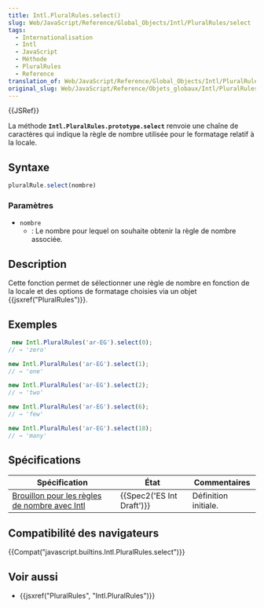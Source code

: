 ```yaml
---
title: Intl.PluralRules.select()
slug: Web/JavaScript/Reference/Global_Objects/Intl/PluralRules/select
tags:
  - Internationalisation
  - Intl
  - JavaScript
  - Méthode
  - PluralRules
  - Reference
translation_of: Web/JavaScript/Reference/Global_Objects/Intl/PluralRules/select
original_slug: Web/JavaScript/Reference/Objets_globaux/Intl/PluralRules/select
---
```


{{JSRef}}

La méthode **`Intl.PluralRules.prototype.select`** renvoie une chaîne de caractères qui indique la règle de nombre utilisée pour le formatage relatif à la locale.

## Syntaxe

```js
pluralRule.select(nombre)
```

### Paramètres

- `nombre`
  - : Le nombre pour lequel on souhaite obtenir la règle de nombre associée.

## Description

Cette fonction permet de sélectionner une règle de nombre en fonction de la locale et des options de formatage choisies via un objet {{jsxref("PluralRules")}}.

## Exemples

```js
 new Intl.PluralRules('ar-EG').select(0);
// → 'zero'

new Intl.PluralRules('ar-EG').select(1);
// → 'one'

new Intl.PluralRules('ar-EG').select(2);
// → 'two'

new Intl.PluralRules('ar-EG').select(6);
// → 'few'

new Intl.PluralRules('ar-EG').select(18);
// → 'many'
```

## Spécifications

| Spécification                                                                                                       | État                             | Commentaires         |
| ------------------------------------------------------------------------------------------------------------------- | -------------------------------- | -------------------- |
| [Brouillon pour les règles de nombre avec Intl](https://rawgit.com/caridy/intl-plural-rules-spec/master/index.html) | {{Spec2('ES Int Draft')}} | Définition initiale. |

## Compatibilité des navigateurs

{{Compat("javascript.builtins.Intl.PluralRules.select")}}

## Voir aussi

- {{jsxref("PluralRules", "Intl.PluralRules")}}
